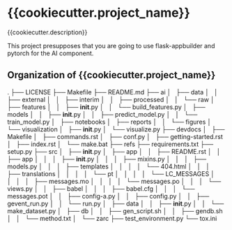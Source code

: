 {{cookiecutter.project_name}}
==============================

{{cookiecutter.description}}

This project presupposes that you are going to use flask-appbuilder and pytorch for the AI component.


Organization of {{cookiecutter.project_name}}
------------
.
├── LICENSE
├── Makefile
├── README.md
├── ai
│   ├── data
│   │   ├── external
│   │   ├── interim
│   │   ├── processed
│   │   └── raw
│   ├── features
│   │   ├── __init__.py
│   │   └── build_features.py
│   ├── models
│   │   ├── __init__.py
│   │   ├── predict_model.py
│   │   └── train_model.py
│   ├── notebooks
│   ├── reports
│   │   └── figures
│   └── visualization
│       ├── __init__.py
│       └── visualize.py
├── devdocs
│   ├── Makefile
│   ├── commands.rst
│   ├── conf.py
│   ├── getting-started.rst
│   ├── index.rst
│   └── make.bat
├── refs
├── requirements.txt
├── setup.py
├── src
│   ├── __init__.py
│   ├── app
│   │   ├── README.rst
│   │   ├── app
│   │   │   ├── __init__.py
│   │   │   ├── mixins.py
│   │   │   ├── models.py
│   │   │   ├── templates
│   │   │   │   └── 404.html
│   │   │   ├── translations
│   │   │   │   └── pt
│   │   │   │       └── LC_MESSAGES
│   │   │   │           ├── messages.mo
│   │   │   │           └── messages.po
│   │   │   └── views.py
│   │   ├── babel
│   │   │   ├── babel.cfg
│   │   │   └── messages.pot
│   │   ├── config-a.py
│   │   ├── config.py
│   │   ├── gevent_run.py
│   │   └── run.py
│   ├── data
│   │   ├── __init__.py
│   │   └── make_dataset.py
│   ├── db
│   │   ├── gen_script.sh
│   │   ├── gendb.sh
│   │   └── method.txt
│   └── zarc
├── test_environment.py
└── tox.ini
